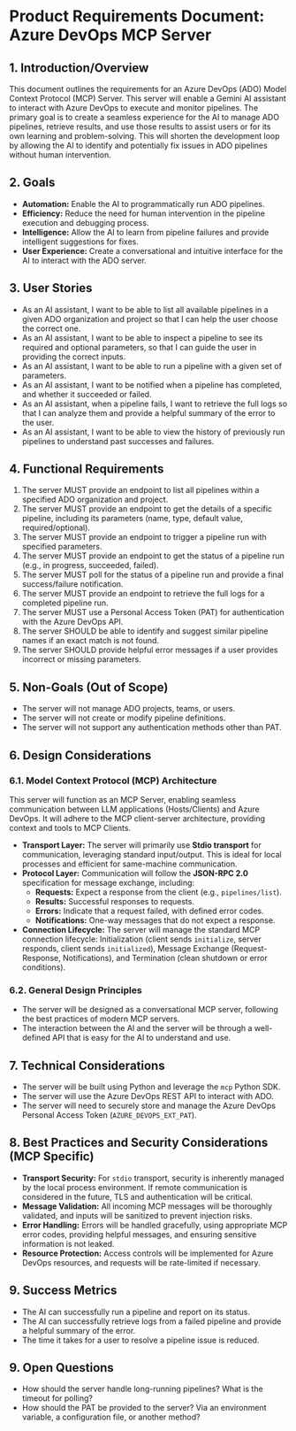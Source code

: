 # Product Requirements Document: Azure DevOps MCP Server

## 1. Introduction/Overview

This document outlines the requirements for an Azure DevOps (ADO) Model Context Protocol (MCP) Server. This server will enable a Gemini AI assistant to interact with Azure DevOps to execute and monitor pipelines. The primary goal is to create a seamless experience for the AI to manage ADO pipelines, retrieve results, and use those results to assist users or for its own learning and problem-solving. This will shorten the development loop by allowing the AI to identify and potentially fix issues in ADO pipelines without human intervention.

## 2. Goals

*   **Automation:** Enable the AI to programmatically run ADO pipelines.
*   **Efficiency:** Reduce the need for human intervention in the pipeline execution and debugging process.
*   **Intelligence:** Allow the AI to learn from pipeline failures and provide intelligent suggestions for fixes.
*   **User Experience:** Create a conversational and intuitive interface for the AI to interact with the ADO server.

## 3. User Stories

*   As an AI assistant, I want to be able to list all available pipelines in a given ADO organization and project so that I can help the user choose the correct one.
*   As an AI assistant, I want to be able to inspect a pipeline to see its required and optional parameters, so that I can guide the user in providing the correct inputs.
*   As an AI assistant, I want to be able to run a pipeline with a given set of parameters.
*   As an AI assistant, I want to be notified when a pipeline has completed, and whether it succeeded or failed.
*   As an AI assistant, when a pipeline fails, I want to retrieve the full logs so that I can analyze them and provide a helpful summary of the error to the user.
*   As an AI assistant, I want to be able to view the history of previously run pipelines to understand past successes and failures.

## 4. Functional Requirements

1.  The server MUST provide an endpoint to list all pipelines within a specified ADO organization and project.
2.  The server MUST provide an endpoint to get the details of a specific pipeline, including its parameters (name, type, default value, required/optional).
3.  The server MUST provide an endpoint to trigger a pipeline run with specified parameters.
4.  The server MUST provide an endpoint to get the status of a pipeline run (e.g., in progress, succeeded, failed).
5.  The server MUST poll for the status of a pipeline run and provide a final success/failure notification.
6.  The server MUST provide an endpoint to retrieve the full logs for a completed pipeline run.
7.  The server MUST use a Personal Access Token (PAT) for authentication with the Azure DevOps API.
8.  The server SHOULD be able to identify and suggest similar pipeline names if an exact match is not found.
9.  The server SHOULD provide helpful error messages if a user provides incorrect or missing parameters.

## 5. Non-Goals (Out of Scope)

*   The server will not manage ADO projects, teams, or users.
*   The server will not create or modify pipeline definitions.
*   The server will not support any authentication methods other than PAT.

## 6. Design Considerations

### 6.1. Model Context Protocol (MCP) Architecture

This server will function as an MCP Server, enabling seamless communication between LLM applications (Hosts/Clients) and Azure DevOps. It will adhere to the MCP client-server architecture, providing context and tools to MCP Clients.

*   **Transport Layer:** The server will primarily use **Stdio transport** for communication, leveraging standard input/output. This is ideal for local processes and efficient for same-machine communication.
*   **Protocol Layer:** Communication will follow the **JSON-RPC 2.0** specification for message exchange, including:
    *   **Requests:** Expect a response from the client (e.g., `pipelines/list`).
    *   **Results:** Successful responses to requests.
    *   **Errors:** Indicate that a request failed, with defined error codes.
    *   **Notifications:** One-way messages that do not expect a response.
*   **Connection Lifecycle:** The server will manage the standard MCP connection lifecycle: Initialization (client sends `initialize`, server responds, client sends `initialized`), Message Exchange (Request-Response, Notifications), and Termination (clean shutdown or error conditions).

### 6.2. General Design Principles

*   The server will be designed as a conversational MCP server, following the best practices of modern MCP servers.
*   The interaction between the AI and the server will be through a well-defined API that is easy for the AI to understand and use.

## 7. Technical Considerations

*   The server will be built using Python and leverage the `mcp` Python SDK.
*   The server will use the Azure DevOps REST API to interact with ADO.
*   The server will need to securely store and manage the Azure DevOps Personal Access Token (`AZURE_DEVOPS_EXT_PAT`).

## 8. Best Practices and Security Considerations (MCP Specific)

*   **Transport Security:** For `stdio` transport, security is inherently managed by the local process environment. If remote communication is considered in the future, TLS and authentication will be critical.
*   **Message Validation:** All incoming MCP messages will be thoroughly validated, and inputs will be sanitized to prevent injection risks.
*   **Error Handling:** Errors will be handled gracefully, using appropriate MCP error codes, providing helpful messages, and ensuring sensitive information is not leaked.
*   **Resource Protection:** Access controls will be implemented for Azure DevOps resources, and requests will be rate-limited if necessary.

## 9. Success Metrics

*   The AI can successfully run a pipeline and report on its status.
*   The AI can successfully retrieve logs from a failed pipeline and provide a helpful summary of the error.
*   The time it takes for a user to resolve a pipeline issue is reduced.

## 9. Open Questions

*   How should the server handle long-running pipelines? What is the timeout for polling?
*   How should the PAT be provided to the server? Via an environment variable, a configuration file, or another method?
